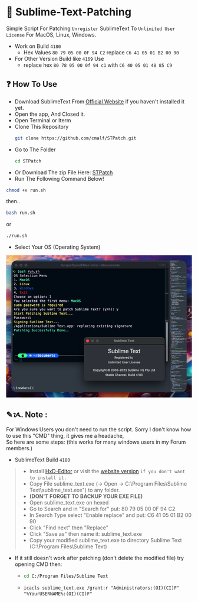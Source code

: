 # 📝 Sublime-Text-Patching

Simple Script For Patching `Unregister` SublimeText To `Unlimited User License` For MacOS, Linux, Windows.

- Work on Build `4180`
  - Hex Values `80 79 05 00 0F 94 C2` replace `C6 41 05 01 B2 00 90`
- For Other Version Build like `4169` Use
  - replace hex `80 78 05 00 0f 94 c1` with `C6 40 05 01 48 85 C9`

## ❓ How To Use
- Download SublimeText From [Official Website](https://www.sublimetext.com/download) if you haven't installed it yet.
- Open the app, And Closed it.
- Open Terminal or Iterm
- Clone This Repository
  ```bash
  git clone https://github.com/cmalf/STPatch.git
  ```
- Go to The Folder
  ```bash
  cd STPatch
  ```
- Or Download The zip File Here: [STPatch](https://github.com/cmalf/STPatch/archive/refs/heads/main.zip)
- Run The Following Command Below!
```bash
chmod +x run.sh
```
then..

```bash
bash run.sh
```
or

```bash
./run.sh
```

- Select Your OS (Operating System)
  
<img src="/SS/Screenshot 2024-10-14 at 20.21.20.png" width=600>

## ✎ᝰ. Note :

For Windows Users you don't need to run the script. Sorry I don't know how to use this "CMD" thing, it gives me a headache, <br>
So here are some steps: (this works for many windows users in my Forum members.)
- SublimeText Build `4180`
> * Install [HxD-Editor](https://mh-nexus.de/en/downloads.php?product=HxD20#) or visit the [website version](https://hexed.it/) `if you don't want to install it.`
> * Copy File sublime_text.exe (-> Open -> C:\Program Files\Sublime Text\sublime_text.exe") to any folder.
> * **(DON'T FORGET TO BACKUP YOUR EXE FILE)**
> * Open sublime_text.exe on hexed
> * Go to Search and in "Search for" put: 80 79 05 00 0F 94 C2
> * In Search Type select "Enable replace" and put: C6 41 05 01 B2 00 90
> * Click "Find next" then "Replace"
> * Click "Save as" then name it: sublime_text.exe
> * Copy your modified sublime_text.exe to directory Sublime Text (C:\Program Files\Sublime Text\)
- If it still doesn't work after patching (don't delete the modified file) try opening CMD then:
  - ```bash
    cd C:/Program Files/Sublime Text
    ```
  - ```
    icacls sublime_text.exe /grant:r "Administrators:(OI)(CI)F" "%YourUSERNAME%:(OI)(CI)F"
    ```
  
